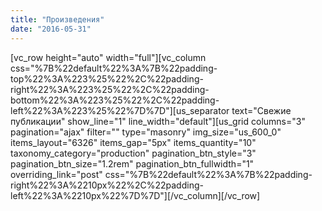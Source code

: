 ```yaml
---
title: "Произведения"
date: "2016-05-31"
---
```


\[vc\_row height="auto" width="full"\]\[vc\_column css="%7B%22default%22%3A%7B%22padding-top%22%3A%223%25%22%2C%22padding-right%22%3A%223%25%22%2C%22padding-bottom%22%3A%223%25%22%2C%22padding-left%22%3A%223%25%22%7D%7D"\]\[us\_separator text="Свежие публикации" show\_line="1" line\_width="default"\]\[us\_grid columns="3" pagination="ajax" filter="" type="masonry" img\_size="us\_600\_0" items\_layout="6326" items\_gap="5px" items\_quantity="10" taxonomy\_category="production" pagination\_btn\_style="3" pagination\_btn\_size="1.2rem" pagination\_btn\_fullwidth="1" overriding\_link="post" css="%7B%22default%22%3A%7B%22padding-right%22%3A%2210px%22%2C%22padding-left%22%3A%2210px%22%7D%7D"\]\[/vc\_column\]\[/vc\_row\]
